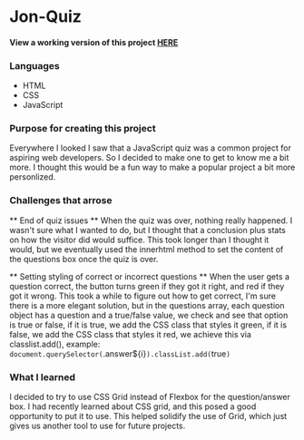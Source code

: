 # Jon-Quiz

#### View a working version of this project [HERE](https://pleasehirejon.com/project-info/jon-quiz-info)

### Languages

- HTML
- CSS
- JavaScript

### Purpose for creating this project

Everywhere I looked I saw that a JavaScript quiz was a common project for aspiring web developers. So I decided to make one to get to know me a bit more. I thought this would be a fun way to make a popular project a bit more personlized.

### Challenges that arrose

** End of quiz issues **
When the quiz was over, nothing really happened. I wasn't sure what I wanted to do, but I thought that a conclusion plus stats on how the visitor did would suffice. This took longer than I thought it would, but we eventually used the innerhtml method to set the content of the questions box once the quiz is over. 

** Setting styling of correct or incorrect questions ** 
When the user gets a question correct, the button turns green if they got it right, and red if they got it wrong. This took a while to figure out how to get correct, I'm sure there is a more elegant solution, but in the questions array, each question object has a question and a true/false value, we check and see that option is true or false, if it is true, we add the CSS class that styles it green, if it is false, we add the CSS class that styles it red, we achieve this via classlist.add(), example: `document.querySelector(`.answer${i}`).classList.add(`true`)`

### What I learned

I decided to try to use CSS Grid instead of Flexbox for the question/answer box. I had recently learned about CSS grid, and this posed a good opportunity to put it to use. This helped solidify the use of Grid, which just gives us another tool to use for future projects.
